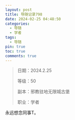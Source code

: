 ```yaml
---
layout: post
title: 导随记录798
date: 2024-02-25 04:48:50
categories:
  - 导随
  - 学者
tags:
  - 导随
pin: true
toc: true
comments: true
---
```

> 日期：2024.2.25
>
> 等级：50
>
> 副本：邪教驻地无限城古堡
>
> 职业：学者

永远想念同事T。